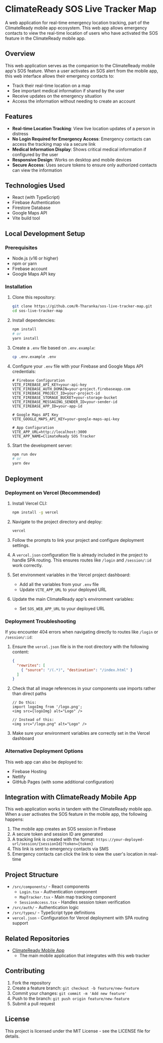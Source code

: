 # ClimateReady SOS Live Tracker Map

A web application for real-time emergency location tracking, part of the ClimateReady mobile app ecosystem. This web app allows emergency contacts to view the real-time location of users who have activated the SOS feature in the ClimateReady mobile app.

## Overview

This web application serves as the companion to the ClimateReady mobile app's SOS feature. When a user activates an SOS alert from the mobile app, this web interface allows their emergency contacts to:

- Track their real-time location on a map
- See important medical information if shared by the user
- Receive updates on the emergency situation
- Access the information without needing to create an account

## Features

- **Real-time Location Tracking**: View live location updates of a person in distress
- **No Login Required for Emergency Access**: Emergency contacts can access the tracking map via a secure link
- **Medical Information Display**: Shows critical medical information if configured by the user
- **Responsive Design**: Works on desktop and mobile devices
- **Secure Access**: Uses secure tokens to ensure only authorized contacts can view the information

## Technologies Used

- React (with TypeScript)
- Firebase Authentication
- Firestore Database
- Google Maps API
- Vite build tool

## Local Development Setup

### Prerequisites

- Node.js (v16 or higher)
- npm or yarn
- Firebase account
- Google Maps API key

### Installation

1. Clone this repository:
   ```bash
   git clone https://github.com/R-Tharanka/sos-live-tracker-map.git
   cd sos-live-tracker-map
   ```

2. Install dependencies:
   ```bash
   npm install
   # or
   yarn install
   ```

3. Create a `.env` file based on `.env.example`:
   ```bash
   cp .env.example .env
   ```

4. Configure your `.env` file with your Firebase and Google Maps API credentials:
   ```
   # Firebase Configuration
   VITE_FIREBASE_API_KEY=your-api-key
   VITE_FIREBASE_AUTH_DOMAIN=your-project.firebaseapp.com
   VITE_FIREBASE_PROJECT_ID=your-project-id
   VITE_FIREBASE_STORAGE_BUCKET=your-storage-bucket
   VITE_FIREBASE_MESSAGING_SENDER_ID=your-sender-id
   VITE_FIREBASE_APP_ID=your-app-id

   # Google Maps API Key
   VITE_GOOGLE_MAPS_API_KEY=your-google-maps-api-key
   
   # App Configuration
   VITE_APP_URL=http://localhost:3000
   VITE_APP_NAME=ClimateReady SOS Tracker
   ```

5. Start the development server:
   ```bash
   npm run dev
   # or
   yarn dev
   ```

## Deployment

### Deployment on Vercel (Recommended)

1. Install Vercel CLI:
   ```bash
   npm install -g vercel
   ```

2. Navigate to the project directory and deploy:
   ```bash
   vercel
   ```

3. Follow the prompts to link your project and configure deployment settings.

4. A `vercel.json` configuration file is already included in the project to handle SPA routing.
   This ensures routes like `/login` and `/session/:id` work correctly.

5. Set environment variables in the Vercel project dashboard:
   - Add all the variables from your `.env` file
   - Update `VITE_APP_URL` to your deployed URL

5. Update the main ClimateReady app's environment variables:
   - Set `SOS_WEB_APP_URL` to your deployed URL

### Deployment Troubleshooting

If you encounter 404 errors when navigating directly to routes like `/login` or `/session/:id`:

1. Ensure the `vercel.json` file is in the root directory with the following content:
   ```json
   {
     "rewrites": [
       { "source": "/(.*)", "destination": "/index.html" }
     ]
   }
   ```

2. Check that all image references in your components use imports rather than direct paths
   ```tsx
   // Do this:
   import logoImg from '/logo.png';
   <img src={logoImg} alt="Logo" />
   
   // Instead of this:
   <img src="/logo.png" alt="Logo" />
   ```

3. Make sure your environment variables are correctly set in the Vercel dashboard

### Alternative Deployment Options

This web app can also be deployed to:
- Firebase Hosting
- Netlify
- GitHub Pages (with some additional configuration)

## Integration with ClimateReady Mobile App

This web application works in tandem with the ClimateReady mobile app. When a user activates the SOS feature in the mobile app, the following happens:

1. The mobile app creates an SOS session in Firebase
2. A secure token and session ID are generated
3. A tracking link is created with the format: `https://your-deployed-url/session/{sessionId}?token={token}`
4. This link is sent to emergency contacts via SMS
5. Emergency contacts can click the link to view the user's location in real-time

## Project Structure

- `/src/components/` - React components
  - `Login.tsx` - Authentication component
  - `MapTracker.tsx` - Main map tracking component
  - `SessionAccess.tsx` - Handles session token verification
- `/src/auth/` - Authentication logic
- `/src/types/` - TypeScript type definitions
- `vercel.json` - Configuration for Vercel deployment with SPA routing support

## Related Repositories

- [ClimateReady Mobile App](https://github.com/NIKKAvRULZ/ClimateReady)
  - The main mobile application that integrates with this web tracker

## Contributing

1. Fork the repository
2. Create a feature branch: `git checkout -b feature/new-feature`
3. Commit your changes: `git commit -m 'Add new feature'`
4. Push to the branch: `git push origin feature/new-feature`
5. Submit a pull request

## License

This project is licensed under the MIT License - see the LICENSE file for details.